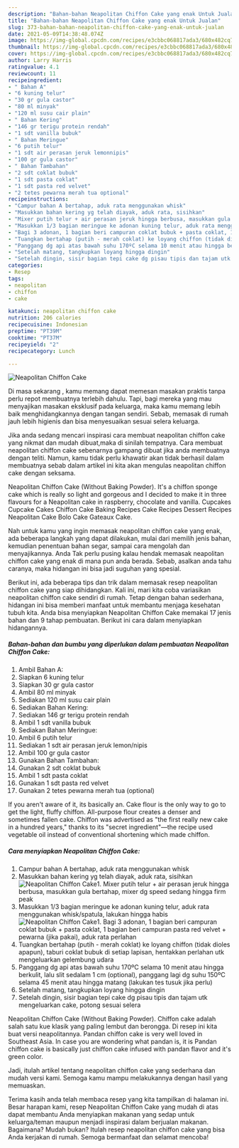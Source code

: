 ```yaml
---
description: "Bahan-bahan Neapolitan Chiffon Cake yang enak Untuk Jualan"
title: "Bahan-bahan Neapolitan Chiffon Cake yang enak Untuk Jualan"
slug: 373-bahan-bahan-neapolitan-chiffon-cake-yang-enak-untuk-jualan
date: 2021-05-09T14:38:48.074Z
image: https://img-global.cpcdn.com/recipes/e3cbbc068817ada3/680x482cq70/neapolitan-chiffon-cake-foto-resep-utama.jpg
thumbnail: https://img-global.cpcdn.com/recipes/e3cbbc068817ada3/680x482cq70/neapolitan-chiffon-cake-foto-resep-utama.jpg
cover: https://img-global.cpcdn.com/recipes/e3cbbc068817ada3/680x482cq70/neapolitan-chiffon-cake-foto-resep-utama.jpg
author: Larry Harris
ratingvalue: 4.1
reviewcount: 11
recipeingredient:
- " Bahan A"
- "6 kuning telur"
- "30 gr gula castor"
- "80 ml minyak"
- "120 ml susu cair plain"
- " Bahan Kering"
- "146 gr terigu protein rendah"
- "1 sdt vanilla bubuk"
- " Bahan Meringue"
- "6 putih telur"
- "1 sdt air perasan jeruk lemonnipis"
- "100 gr gula castor"
- " Bahan Tambahan"
- "2 sdt coklat bubuk"
- "1 sdt pasta coklat"
- "1 sdt pasta red velvet"
- "2 tetes pewarna merah tua optional"
recipeinstructions:
- "Campur bahan A bertahap, aduk rata menggunakan whisk"
- "Masukkan bahan kering yg telah diayak, aduk rata, sisihkan"
- "Mixer putih telur + air perasan jeruk hingga berbusa, masukkan gula bertahap, mixer dg speed sedang hingga firm peak"
- "Masukkan 1/3 bagian meringue ke adonan kuning telur, aduk rata menggunakan whisk/spatula, lakukan hingga habis"
- "Bagi 3 adonan, 1 bagian beri campuran coklat bubuk + pasta coklat, 1 bagian beri campuran pasta red velvet + pewarna (jika pakai), aduk rata perlahan"
- "Tuangkan bertahap (putih - merah coklat) ke loyang chiffon (tidak dioles apapun), taburi coklat bubuk di setiap lapisan, hentakkan perlahan utk mengeluarkan gelembung udara"
- "Panggang dg api atas bawah suhu 170ºC selama 10 menit atau hingga berkulit, lalu slit sedalam 1 cm (optional), panggang lagi dg suhu 150ºC selama 45 menit atau hingga matang (lakukan tes tusuk jika perlu)"
- "Setelah matang, tangkupkan loyang hingga dingin"
- "Setelah dingin, sisir bagian tepi cake dg pisau tipis dan tajam utk mengeluarkan cake, potong sesuai selera"
categories:
- Resep
tags:
- neapolitan
- chiffon
- cake

katakunci: neapolitan chiffon cake 
nutrition: 206 calories
recipecuisine: Indonesian
preptime: "PT39M"
cooktime: "PT37M"
recipeyield: "2"
recipecategory: Lunch

---
```



![Neapolitan Chiffon Cake](https://img-global.cpcdn.com/recipes/e3cbbc068817ada3/680x482cq70/neapolitan-chiffon-cake-foto-resep-utama.jpg)

Di masa  sekarang , kamu memang dapat memesan masakan praktis tanpa perlu repot membuatnya terlebih dahulu. Tapi, bagi mereka yang mau menyajikan masakan eksklusif pada keluarga, maka kamu memang lebih baik menghidangkannya dengan tangan sendiri. Sebab, memasak di rumah jauh lebih higienis dan bisa menyesuaikan sesuai selera keluarga.

Jika anda sedang mencari inspirasi cara membuat neapolitan chiffon cake yang nikmat dan mudah dibuat,maka di sinilah tempatnya. Cara membuat neapolitan chiffon cake  sebenarnya gampang dibuat jika anda membuatnya dengan teliti. Namun, kamu tidak perlu khawatir akan tidak berhasil dalam membuatnya 
sebab dalam artikel ini kita akan mengulas neapolitan chiffon cake dengan seksama.  

Neapolitan Chiffon Cake (Without Baking Powder). It&#39;s a chiffon sponge cake which is really so light and gorgeous and I decided to make it in three flavours for a Neapolitan cake in raspberry, chocolate and vanilla. Cupcakes Cupcake Cakes Chiffon Cake Baking Recipes Cake Recipes Dessert Recipes Neapolitan Cake Bolo Cake Gateaux Cake.

Nah untuk kamu yang ingin memasak neapolitan chiffon cake yang enak, ada beberapa langkah yang dapat dilakukan, mulai dari memilih jenis bahan, kemudian penentuan bahan segar, sampai cara mengolah dan menyajikannya. Anda Tak perlu pusing kalau hendak memasak neapolitan chiffon cake yang enak di mana pun anda berada. Sebab, asalkan anda  tahu caranya, maka hidangan ini bisa jadi suguhan yang spesial.

Berikut ini, ada beberapa tips dan trik dalam memasak resep neapolitan chiffon cake yang siap dihidangkan. Kali ini, mari kita coba variasikan neapolitan chiffon cake sendiri di rumah. Tetap dengan bahan sederhana, hidangan ini bisa memberi manfaat untuk membantu menjaga kesehatan tubuh kita. Anda bisa menyiapkan Neapolitan Chiffon Cake memakai 17 jenis bahan dan 9 tahap pembuatan. Berikut ini cara dalam menyiapkan hidangannya.

<!--inarticleads1-->

##### Bahan-bahan dan bumbu yang diperlukan dalam pembuatan Neapolitan Chiffon Cake:

1. Ambil  Bahan A:
1. Siapkan 6 kuning telur
1. Siapkan 30 gr gula castor
1. Ambil 80 ml minyak
1. Sediakan 120 ml susu cair plain
1. Sediakan  Bahan Kering:
1. Sediakan 146 gr terigu protein rendah
1. Ambil 1 sdt vanilla bubuk
1. Sediakan  Bahan Meringue:
1. Ambil 6 putih telur
1. Sediakan 1 sdt air perasan jeruk lemon/nipis
1. Ambil 100 gr gula castor
1. Gunakan  Bahan Tambahan:
1. Gunakan 2 sdt coklat bubuk
1. Ambil 1 sdt pasta coklat
1. Gunakan 1 sdt pasta red velvet
1. Gunakan 2 tetes pewarna merah tua (optional)


If you aren&#39;t aware of it, its basically an. Cake flour is the only way to go to get the light, fluffy chiffon. All-purpose flour creates a denser and sometimes fallen cake. Chiffon was advertised as &#34;the first really new cake in a hundred years,&#34; thanks to its &#34;secret ingredient&#34;—the recipe used vegetable oil instead of conventional shortening which made chiffon. 

<!--inarticleads2-->

##### Cara menyiapkan Neapolitan Chiffon Cake:

1. Campur bahan A bertahap, aduk rata menggunakan whisk
1. Masukkan bahan kering yg telah diayak, aduk rata, sisihkan
<img src="//assets-global.cpcdn.com/assets/icons/button_play-2c75c40dde080a61004c1f40b05d8f140eaff45d7e9e6481dc71c63d2e7c4909.png" alt="Neapolitan Chiffon Cake">1. Mixer putih telur + air perasan jeruk hingga berbusa, masukkan gula bertahap, mixer dg speed sedang hingga firm peak
1. Masukkan 1/3 bagian meringue ke adonan kuning telur, aduk rata menggunakan whisk/spatula, lakukan hingga habis
<img src="//assets-global.cpcdn.com/assets/icons/button_play-2c75c40dde080a61004c1f40b05d8f140eaff45d7e9e6481dc71c63d2e7c4909.png" alt="Neapolitan Chiffon Cake">1. Bagi 3 adonan, 1 bagian beri campuran coklat bubuk + pasta coklat, 1 bagian beri campuran pasta red velvet + pewarna (jika pakai), aduk rata perlahan
1. Tuangkan bertahap (putih - merah coklat) ke loyang chiffon (tidak dioles apapun), taburi coklat bubuk di setiap lapisan, hentakkan perlahan utk mengeluarkan gelembung udara
1. Panggang dg api atas bawah suhu 170ºC selama 10 menit atau hingga berkulit, lalu slit sedalam 1 cm (optional), panggang lagi dg suhu 150ºC selama 45 menit atau hingga matang (lakukan tes tusuk jika perlu)
1. Setelah matang, tangkupkan loyang hingga dingin
1. Setelah dingin, sisir bagian tepi cake dg pisau tipis dan tajam utk mengeluarkan cake, potong sesuai selera


Neapolitan Chiffon Cake (Without Baking Powder). Chiffon cake adalah salah satu kue klasik yang paling lembut dan berongga. Di resep ini kita buat versi neapolitannya. Pandan chiffon cake is very well loved in Southeast Asia. In case you are wondering what pandan is, it is Pandan chiffon cake is basically just chiffon cake infused with pandan flavor and it&#39;s green color. 

Jadi, itulah artikel tentang  neapolitan chiffon cake  yang sederhana dan mudah versi kami. Semoga kamu mampu melakukannya dengan hasil yang memuaskan. 

Terima kasih anda telah membaca resep yang kita tampilkan di halaman ini. Besar harapan kami, resep  Neapolitan Chiffon Cake yang mudah di atas dapat membantu Anda menyiapkan makanan yang sedap untuk keluarga/teman maupun menjadi inspirasi dalam berjualan makanan. Bagaimana? Mudah bukan? Itulah resep neapolitan chiffon cake yang bisa Anda kerjakan di rumah. Semoga bermanfaat dan selamat mencoba!

